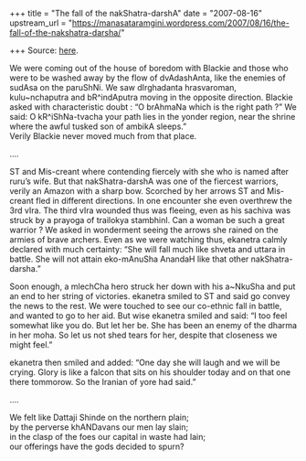 +++
title = "The fall of the nakShatra-darshA"
date = "2007-08-16"
upstream_url = "https://manasataramgini.wordpress.com/2007/08/16/the-fall-of-the-nakshatra-darsha/"

+++
Source: [here](https://manasataramgini.wordpress.com/2007/08/16/the-fall-of-the-nakshatra-darsha/).

We were coming out of the house of boredom with Blackie and those who
were to be washed away by the flow of dvAdashAnta, like the enemies of
sudAsa on the paruShNi. We saw dIrghadanta hrasvaroman, kulu\~nchaputra
and bR^indAputra moving in the opposite direction. Blackie asked with
characteristic doubt : “O brAhmaNa which is the right path ?” We said: O
kR^iShNa-tvacha your path lies in the yonder region, near the shrine
where the awful tusked son of ambikA sleeps.”  
Verily Blackie never moved much from that place.

….

ST and Mis-creant where contending fiercely with she who is named after
ruru’s wife. But that nakShatra-darshA was one of the fiercest warriors,
verily an Amazon with a sharp bow. Scorched by her arrows ST and
Mis-creant fled in different directions. In one encounter she even
overthrew the 3rd vIra. The third vIra wounded thus was fleeing, even as
his sachiva was struck by a prayoga of trailokya stambhinI. Can a woman
be such a great warrior ? We asked in wonderment seeing the arrows she
rained on the armies of brave archers. Even as we were watching thus,
ekanetra calmly declared with much certainty: “She will fall much like
shveta and uttara in battle. She will not attain eko-mAnuSha AnandaH
like that other nakShatra-darsha.”

Soon enough, a mlechCha hero struck her down with his a\~NkuSha and put
an end to her string of victories. ekanetra smiled to ST and said go
convey the news to the rest. We were touched to see our co-ethnic fall
in battle, and wanted to go to her aid. But wise ekanetra smiled and
said: “I too feel somewhat like you do. But let her be. She has been an
enemy of the dharma in her moha. So let us not shed tears for her,
despite that closeness we might feel.”

ekanetra then smiled and added: “One day she will laugh and we will be
crying. Glory is like a falcon that sits on his shoulder today and on
that one there tommorow. So the Iranian of yore had said.”

….

We felt like Dattaji Shinde on the northern plain;  
by the perverse khANDavans our men lay slain;  
in the clasp of the foes our capital in waste had lain;  
our offerings have the gods decided to spurn?

